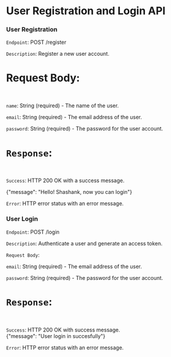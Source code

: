 # User Registration and Login API



### User Registration

`Endpoint`:  POST /register 
<br>

`Description`: Register a new user account.
<br>

# Request Body:
<br>

`name`: String (required) - The name of the user.
<br>

`email`: String (required) - The email address of the user.
<br>

`password`: String (required) - The password for the user account.

# `Response`:

<br>

`Success`: HTTP 200 OK with a success message.
<br>

 {"message": "Hello! Shashank, now you can login"}

`Error`: HTTP error status with an error message.


### User Login

`Endpoint`: POST /login
<br>

`Description`: Authenticate a user and generate an access token.
<br>

`Request Body`:
<br>

`email`: String (required) - The email address of the user.
<br>

`password`: String (required) - The password for the user account.
<br>


# `Response`:
<br>

`Success`: HTTP 200 OK with success message.
<br>
{"message": "User login in succesfully"}

`Error`: HTTP error status with an error message.







